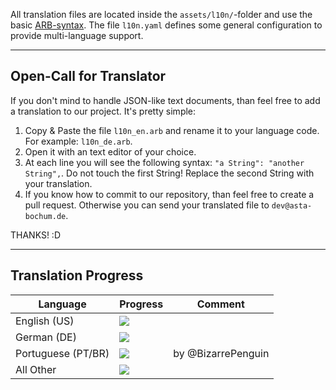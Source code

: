 All translation files are located inside the `assets/l10n/`-folder and use the basic
[ARB-syntax](https://localizely.com/flutter-arb/). The file `l10n.yaml` defines some general configuration to provide multi-language support.

---

## Open-Call for Translator

If you don't mind to handle JSON-like text documents, than feel free to add a translation
to our project. It's pretty simple:

1. Copy & Paste the file `l10n_en.arb` and rename it to your language code. For example: `l10n_de.arb`.
2. Open it with an text editor of your choice.
3. At each line you will see the following syntax: `"a String": "another String",`. Do not touch the first String! Replace the second String with your translation.
4. If you know how to commit to our repository, than feel free to create a pull request. Otherwise you can send your translated file to `dev@asta-bochum.de`.

THANKS! :D

---

## Translation Progress

| Language           | Progress                          | Comment            |
| ------------------ | --------------------------------- | ------------------ |
| English (US)       | ![](https://progress-bar.xyz/100) |                    |
| German (DE)        | ![](https://progress-bar.xyz/100) |                    |
| Portuguese (PT/BR) | ![](https://progress-bar.xyz/40)  | by @BizarrePenguin |
| All Other          | ![](https://progress-bar.xyz/0)   |                    |

